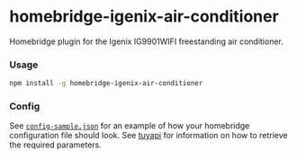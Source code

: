 # homebridge-igenix-air-conditioner

Homebridge plugin for the Igenix IG9901WIFI freestanding air conditioner.

### Usage

```bash
npm install -g homebridge-igenix-air-conditioner
```


### Config

See [`config-sample.json`](config-sample.json) for an example of how your homebridge configuration file should look. See [tuyapi](https://github.com/codetheweb/tuyapi) for information on how to retrieve the required parameters.

